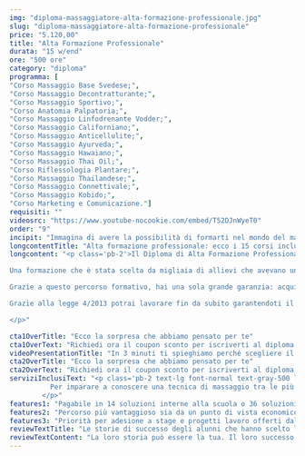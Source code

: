 ```yaml
---
img: "diploma-massaggiatore-alta-formazione-professionale.jpg"
slug: "diploma-massaggiatore-alta-formazione-professionale"
price: "5.120,00"
title: "Alta Formazione Professionale"
durata: "15 w/end"
ore: "500 ore"
category: "diploma"
programma: [
"Corso Massaggio Base Svedese;",
"Corso Massaggio Decontratturante;",
"Corso Massaggio Sportivo;",
"Corso Anatomia Palpatoria;",
"Corso Massaggio Linfodrenante Vodder;",
"Corso Massaggio Californiano;",
"Corso Massaggio Anticellulite;",
"Corso Massaggio Ayurveda;",
"Corso Massaggio Hawaiano;",
"Corso Massaggio Thai Oil;",
"Corso Riflessologia Plantare;",
"Corso Massaggio Thailandese;",
"Corso Massaggio Connettivale;",
"Corso Massaggio Kobido;",
"Corso Marketing e Comunicazione."]
requisiti: ""
videosrc: "https://www.youtube-nocookie.com/embed/T52DJnWyeT0"
order: "9"
incipit: "Immagina di avere la possibilità di formarti nel mondo del massaggio in modo completo, eccellente e altamente personalizzato. Sarai stesso tu a scegliere i tempi in cui frequentare i 15 corsi previsti nel nostro piano formativo. Cosa aspetti? Scopri di più!"
longcontentTitle: "Alta formazione professionale: ecco i 15 corsi inclusi nel percorso formativo"            
longcontent: "<p class='pb-2'>Il Diploma di Alta Formazione Professionale è il nostro best seller. Un percorso che negli anni ci ha permesso finalmente di offrire nel mondo del benessere una formazione ampiamente strutturata in 15 corsi. 

Una formazione che è stata scelta da migliaia di allievi che avevano un unico grande desiderio: specializzarsi nel campo del benessere in un periodo di tempo flessibile. Infatti, la loro necessità era di poter scegliere in modo autonomo le tempistiche in cui frequentare i corsi (non è infatti previsto un termine entro il quale concludere il percorso). 

Grazie a questo percorso formativo, hai una sola grande garanzia: acquisire tutte le competenze fondamentali nelle principali tecniche di massaggio richieste dal mercato a livello nazionale.

Grazie alla legge 4/2013 potrai lavorare fin da subito garantendoti il rientro dell’investimento.

</p>"

cta1OverTitle: "Ecco la sorpresa che abbiamo pensato per te"
cta1OverText: "Richiedi ora il coupon sconto per iscriverti al diploma di alta formazione professionale"
videoPresentationTitle: "In 3 minuti ti spieghiamo perché scegliere il Diploma di Alta Formazione"
cta2OverTitle: "Ecco la sorpresa che abbiamo pensato per te"
cta2OverText: "Richiedi ora il coupon sconto per iscriverti al diploma di alta formazione professionale"
serviziInclusiText: "<p class='pb-2 text-lg font-normal text-gray-500 lg:text-xl sm:px-16 lg:px-48 text-justify'>
          Per imparare a conoscere una tecnica di massaggio tra le più richieste nei centri sportivi e nelle palestre. Per seguire l’atleta e lo sportivo in ogni fase della sua competizione e per ogni sua esigenza. Per comprendere di cosa ha bisogno la persona che si rivolge a te richiedendoti un massaggio sportivo. Tutto questo potrai farlo scegliendo la formazione che abbiamo pensato per te.</p> <p class='pb-2 text-lg font-normal text-gray-500 lg:text-xl sm:px-16 lg:px-48 text-justify'>Cosa aspetti? Chiedi subito maggiori info sul corso di massaggio sportivo. 
        </p>"
features1: "Pagabile in 14 soluzioni interne alla scuola o 36 soluzioni con finanziaria convenzionata"
features2: "Percorso più vantaggioso sia da un punto di vista economico (maggiore sconto) che formativo (15 corsi)"
features3: "Priorità per adesione a stage e progetti lavoro offerti dalla scuola"      
reviewTextTitle: "Le storie di successo degli alunni che hanno scelto la nostra scuola di massaggio"        
reviewTextContent: "La loro storia può essere la tua. Il loro successo puoi ottenerlo anche tu. Cosa aspetti? Scegli anche tu di essere finalmente felice del lavoro che scegli."              
---
```

